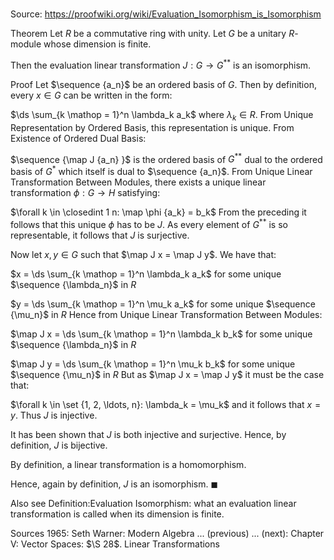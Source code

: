 # 

Source: https://proofwiki.org/wiki/Evaluation_Isomorphism_is_Isomorphism



Theorem
Let $R$ be a commutative ring with unity.
Let $G$ be a unitary $R$-module whose dimension is finite.

Then the evaluation linear transformation $J: G \to G^{**}$ is an isomorphism.


Proof
Let $\sequence {a_n}$ be an ordered basis of $G$.
Then by definition, every $x \in G$ can be written in the form:

$\ds \sum_{k \mathop = 1}^n \lambda_k a_k$
where $\lambda_k \in R$.
From Unique Representation by Ordered Basis, this representation is unique.
From Existence of Ordered Dual Basis:

$\sequence {\map J {a_n} }$ is the ordered basis of $G^{**}$ dual to the ordered basis of $G^*$ which itself is dual to $\sequence {a_n}$.
From Unique Linear Transformation Between Modules, there exists a unique linear transformation $\phi: G \to H$ satisfying:

$\forall k \in \closedint 1 n: \map \phi {a_k} = b_k$
From the preceding it follows that this unique $\phi$ has to be $J$.
As every element of $G^{**}$ is so representable, it follows that $J$ is surjective.

Now let $x, y \in G$ such that $\map J x = \map J y$.
We have that:

$x = \ds \sum_{k \mathop = 1}^n \lambda_k a_k$
for some unique $\sequence {\lambda_n}$ in $R$

$y = \ds \sum_{k \mathop = 1}^n \mu_k a_k$
for some unique $\sequence {\mu_n}$ in $R$
Hence from Unique Linear Transformation Between Modules:

$\map J x = \ds \sum_{k \mathop = 1}^n \lambda_k b_k$
for some unique $\sequence {\lambda_n}$ in $R$

$\map J y = \ds \sum_{k \mathop = 1}^n \mu_k b_k$
for some unique $\sequence {\mu_n}$ in $R$
But as $\map J x = \map J y$ it must be the case that:

$\forall k \in \set {1, 2, \ldots, n}: \lambda_k = \mu_k$
and it follows that $x = y$.
Thus $J$ is injective.

It has been shown that $J$ is both injective and surjective.
Hence, by definition, $J$ is bijective.

By definition, a linear transformation is a homomorphism.

Hence, again by definition, $J$ is an isomorphism.
$\blacksquare$


Also see
Definition:Evaluation Isomorphism: what an evaluation linear transformation is called when its dimension is finite.


Sources
1965: Seth Warner: Modern Algebra ... (previous) ... (next): Chapter $\text {V}$: Vector Spaces: $\S 28$. Linear Transformations




